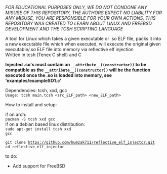 *FOR EDUCATIONAL PURPOSES ONLY, WE DO NOT CONDONE ANY MISUSE OF THIS REPOSITORY, THE AUTHORS EXPECT NO LIABILITY FOR ANY MISUSE, YOU ARE RESPONSIBLE FOR YOUR OWN ACTIONS, THIS REPOSITORY WAS CREATED TO LEARN ABOUT LINUX AND FREEBSD DEVELOPMENT AND THE TCSH SCRIPTING LANGUAGE*

A tool for Linux which takes a given executable or .so ELF file, packs it into a new executable file which when executed, will execute the original given executable/.so ELF file into memory via reflective elf injection<br>
Written in tcsh (Tenex C shell) and C<br>

**Injected .so's must contain an `__attribute__((constructor))` to be compatible as the `__attribute__((constructor))` will be the function executed once the .so is loaded into memory, see<br> 'examples/exampleSO1.c'**<br>

Dependencies: tcsh, xxd, gcc<br>
`Usage: tcsh main.tcsh <src_ELF_path> <new_ELF_path>`<br>

How to install and setup:

if on arch:<br>
<code>pacman -S tcsh xxd gcc</code><br>
if on a debian based linux distribution:<br>
<code>sudo apt-get install tcsh xxd gcc</code><br>

<code>git clone https://github.com/humzak711/reflective_elf_injector.git</code><br>
<code>cd reflective_elf_injector</code><br>

to do:
- Add support for FreeBSD
 
